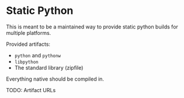 Static Python
=============

This is meant to be a maintained way to provide static python builds for multiple platforms.

Provided artifacts:
* `python` and `pythonw`
* `libpython`
* The standard library (zipfile)

Everything native should be compiled in.

TODO: Artifact URLs
